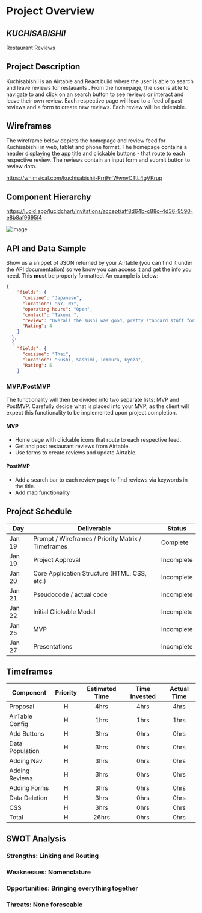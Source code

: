 # Project Overview

## _KUCHISABISHII_

Restaurant Reviews

## Project Description

Kuchisabishii is an Airtable and React build where the user is able to search and leave reviews for restauants . From the homepage, the user is able to navigate to and click on an search button to see reviews or interact and leave their own review. Each respective page will lead to a feed of past reviews and a form to create new reviews. Each review will be deletable.

## Wireframes

The wireframe below depicts the homepage and review feed for Kuchisabishii in web, tablet and phone format. The homepage contains a header displaying the app title and clickable buttons - that route to each respective review. The reviews contain an input form and submit button to review data.

https://whimsical.com/kuchisabishii-PrrjFrfWwnvCTtL4gVKrup

## Component Hierarchy

<!-- Show your component hierarchy here! Use [this](https://cms-assets.tutsplus.com/uploads/users/1795/posts/30352/image/GettingStartedWithReduxTutorial-React-Component-Structure.png) as an example. -->

https://lucid.app/lucidchart/invitations/accept/aff8d64b-c88c-4d36-9590-e8b8af9695f4

![image](https://user-images.githubusercontent.com/76179998/105220028-22c22b00-5b25-11eb-8a50-0bf740ec4404.png)

## API and Data Sample

Show us a snippet of JSON returned by your Airtable (you can find it under the API documentation) so we know you can access it and get the info you need. This **must** be properly formatted. An example is below:

```json
{
    "fields": {
      "cuisine": "Japanese",
      "location": "NY, NY",
      "operating hours": "Open",
      "contact": "Takumi ",
      "review": "Overall the sushi was good, pretty standard stuff for a fair price. Hit the spot. If I had to be critical about one thing... the shrimp tempura roll i...",
      "Rating": 4
    }
  },
  {
    "fields": {
      "cuisine": "Thai",
      "location": "Sushi, Sashimi, Tempura, Gyoza",
      "Rating": 5
    }

```

### MVP/PostMVP

The functionality will then be divided into two separate lists: MVP and PostMVP. Carefully decide what is placed into your MVP, as the client will expect this functionality to be implemented upon project completion.

#### MVP

- Home page with clickable icons that route to each respective feed.
- Get and post restaurant reviews from Airtable.
- Use forms to create reviews and update Airtable.


<!-- _These are examples only. Replace with your own MVP features._ -->

<!-- - Find and use external api
- Render data on page
- Allow user to choose favorites -->

#### PostMVP

- Add a search bar to each review page to find reviews via keywords in the title.
- Add map functionality

<!-- _These are examples only. Replace with your own Post-MVP features._ -->

<!-- - Add second API
- Use local storage to save user favorites -->

## Project Schedule

<!-- This schedule will be used to keep track of your progress throughout the week and align with our expectations. Here's an example. -->

| Day    | Deliverable                                        | Status     |
| ------ | -------------------------------------------------- | ---------- |
| Jan 19 | Prompt / Wireframes / Priority Matrix / Timeframes | Complete   |
| Jan 19 | Project Approval                                   | Incomplete |
| Jan 20 | Core Application Structure (HTML, CSS, etc.)       | Incomplete |
| Jan 21 | Pseudocode / actual code                           | Incomplete |
| Jan 22 | Initial Clickable Model                            | Incomplete |
| Jan 25 | MVP                                                | Incomplete |
| Jan 27 | Presentations                                      | Incomplete |

## Timeframes

<!-- Tell us how long you anticipate spending on each area of development. Be sure to consider how many hours a day you plan to be coding and how many days you have available until presentation day.

Time frames are also key in the development cycle. You have limited time to code all parts of your app. Your estimates can then be used to evalute possibilities based on time needed and the actual time you have before the app must be submitted. It's always best to pad the time by a few hours so that you account for the unknown so add an additional hour or two to each component to play it safe. Throughout your project, keep track of your Time Invested and Actual Time and update your README regularly. -->

| Component       | Priority | Estimated Time | Time Invested | Actual Time |
| --------------- | :------: | :------------: | :-----------: | :---------: |
| Proposal        |    H     |      4hrs      |     4hrs      |    4hrs     |
| AirTable Config |    H     |      1hrs      |     1hrs      |    1hrs     |
| Add Buttons     |    H     |      3hrs      |     0hrs      |    0hrs     |
| Data Population |    H     |      3hrs      |     0hrs      |    0hrs     |
| Adding Nav      |    H     |      3hrs      |     0hrs      |    0hrs     |
| Adding Reviews  |    H     |      3hrs      |     0hrs      |    0hrs     |
| Adding Forms    |    H     |      3hrs      |     0hrs      |    0hrs     |
| Data Deletion   |    H     |      3hrs      |     0hrs      |    0hrs     |
| CSS             |    H     |      3hrs      |     0hrs      |    0hrs     |
| Total           |    H     |     26hrs      |     0hrs      |    0hrs     |

## SWOT Analysis

### Strengths: Linking and Routing

### Weaknesses: Nomenclature

### Opportunities: Bringing everything together

### Threats: None foreseable

```

```
